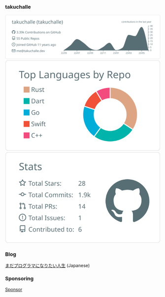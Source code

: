 ### takuchalle

[![](https://raw.githubusercontent.com/takuchalle/takuchalle/master/profile-summary-card-output/default/0-profile-details.svg)](https://github.com/vn7n24fzkq/github-profile-summary-cards)
[![](https://raw.githubusercontent.com/takuchalle/takuchalle/master/profile-summary-card-output/default/1-repos-per-language.svg)](https://github.com/vn7n24fzkq/github-profile-summary-cards)
[![](https://raw.githubusercontent.com/takuchalle/takuchalle/master/profile-summary-card-output/default/3-stats.svg)](https://github.com/vn7n24fzkq/github-profile-summary-cards)

### Blog

[まだプログラマになりたい人生](https://techlog.takuchalle.dev/) (Japanese)

### Sponsoring

[Sponsor](https://github.com/sponsors/takuyaohashi)
